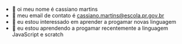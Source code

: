 - 👋 oi meu nome é cassiano martins
- 👀 meu email de contato é cassiano.martins@escola.pr.gov.br
- 🌱 eu estou interessado em aprender a progamar novas linguagem
- 💞️ eu estou aprendendo a progamar recentemente a linguagem JavaScript e scratch
